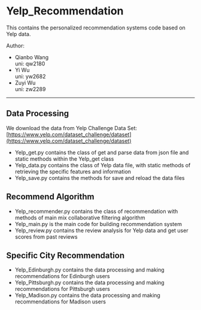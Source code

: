# Yelp_Recommendation    
This contains the personalized recommendation systems code based on Yelp data. 

Author: 
- Qianbo Wang    
uni: qw2180    
- Yi Wu    
uni: yw2682    
- Zuyi Wu      
uni: zw2289    

_____________________

## Data Processing    
We download the data from Yelp Challenge Data Set: [https://www.yelp.com/dataset_challenge/dataset](https://www.yelp.com/dataset_challenge/dataset)
- Yelp_get.py contains the class of get and parse data from json file and static methods within the Yelp_get class    
- Yelp_data.py contains the class of Yelp data file, with static methods of retrieving the specific features and information    
- Yelp_save.py contains the methods for save and reload the data files    

## Recommend Algorithm    
- Yelp_recommender.py contains the class of recommendation with methods of main mix collaborative filtering algorithm    
- Yelp_main.py is the main code for building recommendation system    
- Yelp_review.py contains the review analysis for Yelp data and get user scores from past reviews    

## Specific City Recommendation    
- Yelp_Edinburgh.py contains the data processing and making recommendations for Edinburgh users    
- Yelp_Pittsburgh.py contains the data processing and making recommendations for Pittsburgh users    
- Yelp_Madison.py contains the data processing and making recommendations for Madison users    

